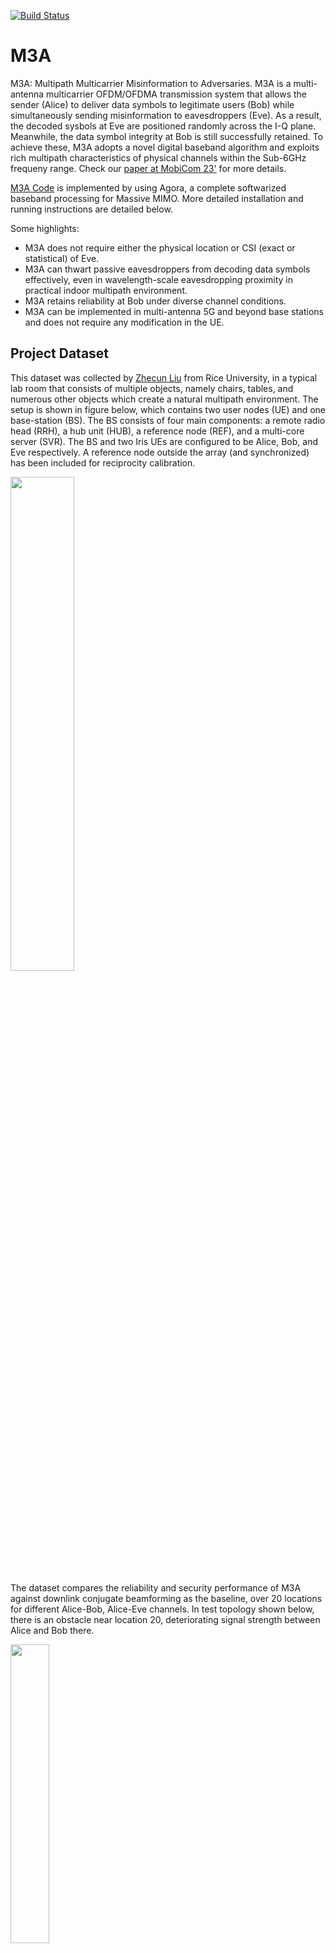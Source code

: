 [![Build Status](https://falcon.ecg.rice.edu:443/buildStatus/icon?job=github_public_agora%2Fdevelop)](https://falcon.ecg.rice.edu:443/job/github_public_agora/job/develop/)

# M3A
M3A: Multipath Multicarrier Misinformation to Adversaries.
M3A is a multi-antenna multicarrier OFDM/OFDMA transmission system that allows the sender (Alice) to deliver data symbols to legitimate users (Bob) while simultaneously sending misinformation to eavesdroppers (Eve). As a result, the decoded sysbols at Eve are positioned randomly across the I-Q plane. Meanwhile, the data symbol integrity at Bob is still successfully retained. To achieve these, M3A adopts a novel digital baseband algorithm and exploits rich multipath characteristics of physical channels within the Sub-6GHz frequeny range.
Check our [paper at MobiCom 23'](https://dl.acm.org/doi/10.1145/3570361.3613282) for more details.

[M3A Code](https://github.com/Agora-wireless/Agora/tree/subset-modulation_fftshift) is implemented by using Agora, a complete softwarized baseband processing for Massive MIMO.
More detailed installation and running instructions are detailed below.

Some highlights:
* M3A does not require either the physical location or CSI (exact or statistical) of Eve.
* M3A can thwart passive eavesdroppers from decoding data symbols effectively, even in wavelength-scale eavesdropping proximity in practical indoor multipath environment.
* M3A retains reliability at Bob under diverse channel conditions.
* M3A can be implemented in multi-antenna 5G and beyond base stations and does not require any modification in the UE.

## Project Dataset
This dataset was collected by [Zhecun Liu](mailto:zl83@rice.edu) from Rice University, in a typical lab room that consists of multiple objects, namely
chairs, tables, and numerous other objects which create a natural multipath environment. 
The setup is shown in figure below, which contains two user nodes (UE) and one base-station (BS). 
The BS consists of four main components: a remote radio head (RRH), a hub unit (HUB), a reference node (REF), and a multi-core server (SVR).
The BS and two Iris UEs are configured to be Alice, Bob, and Eve respectively. 
A reference node outside the array (and synchronized) has been included for reciprocity calibration.

<img src="https://github.com/Agora-wireless/Agora/blob/M3A/images/bs_2ue.png" width="45%"/>

The dataset compares the reliability and security performance of M3A against downlink conjugate beamforming as the baseline, over 20 locations for different Alice-Bob, Alice-Eve channels.
In test topology shown below, there is an obstacle near location 20, deteriorating signal strength between Alice and Bob there.

<img src="https://github.com/Agora-wireless/Agora/blob/M3A/images/test_topology.png" width="35%"/>

We use a fixed 16-QAM modulation during the experiments.
Alice adopts a TDD-based transmission protocol, as illustrated in Figure below.

<img src="https://github.com/Agora-wireless/Agora/blob/M3A/images/timeline.png" width="35%"/>

## Dataset Description
* Directory
`M3A-data/Data-reliabilityExp/XX/loc#` represents the collected PHY status per TDD frame using beamforming scheme XX when Bob is at location # (`XX` can be either `BF`, `FASM`, `M3A`, or `M3Alc` and `#` can be any integer from 1 to 20).
Here, we solely consider Alice and Bob to study the reliability at Bob, and we adopt Bob's BER as the performance metric.
At the end of log file within the directory, the BER is calculated based on 1,000 transmitted TDD frames.
At each location, we repeated such transmission consecutively five times to transmit 5,000 frames before moving to the next location.
We then switched to different beamforming strategies, after finishing all 20 locations.
* Directory
`M3A-data/Data-securityExp/security-M3A/LOG_FILES` contains collected PHY status per TDD frame when Eve is located at one of the 20 locations (while Bob is at location-8).
In addition to the BER, we further collected HDF5 files which contains fine-grained PHY statistics (e.g., the receive constellations) in `H5_FILES`.
The detailed instruction on how to analyze them using scripts are given in later section.
As a comparison, we repeated the experiment using BF; the data is stored in `M3A-data/Data-securityExp/security-M3A/`.
* Directory
`M3A-data/Data-wavelengthExp/dir/M3A/xlam` contains Eve's log file and .h5 file when Eve is of `x` unit of wavelengths distance away from Bob along direction `dir`.
There are six different directions in this measurement, and see below a 3D view of experimental setup with distances normalized with respect to carrier wavelength.

<img src="https://github.com/Agora-wireless/Agora/blob/M3A/images/3dView.png" width="35%"/>


## Contents
 * [Build M3A using Agora](#Build-M3A-using-Agora)
   * [Setting up the build environment](#setting-up-the-build-environment)
   * [Building and running with emulated RRU](#building-and-running-with-emulated-rru)
   * [Building and running with real RRU](#building-and-running-with-real-rru)
 * [Acknowledgment](#acknowledgment)
 * [Documentation](#documentation)
 * [Contact](#contact)
 
 
# Build M3A using Agora
Agora is a complete software realization of real-time MaMIMO baseband. Agora currently only builds and runs on Linux, and has been tested on Ubuntu 16.04, 18.04, and 20.04. 
  Agora requires CMake 2.8+ and works with both GNU and Intel compilers with C++17 support. 
## Setting up the build environment
  * Setup CI: run
    <pre>
    $ ./config_ci.sh
    </pre>
     * Note for developers: You must run this command before checking out your new feature branch. Do not use `_` in your branch name. Use `-` instead.  
    
  * See `scripts/ubuntu.sh` for required packages, including Linux packages, gtest, Armadillo, and SoapySDR, and the corresponding versions. Run `./scripts/ubuntu.sh` to install these packages.
  * Download and install Intel libraries:
     * Install Intel compiler and MKL, refer to [INTELLIB_README.md](INTELLIB_README.md).

     * Set required environment variables by sourcing `setvars.sh`. If oneAPI is installed in `/opt`,
     run `source /opt/intel/oneapi/setvars.sh`.   

     * Install [Intel FlexRAN's FEC SDK](https://software.intel.com/en-us/articles/flexran-lte-and-5g-nr-fec-software-development-kit-modules) for LDPC encoding and decoding:
        * **NOTE**: Compiling FlexRAN requires Intel compiler with version <= 19.0.4.
          Newer versions of Intel compiler can also work, but require a patch for resolving conflicts with FlexRAN.\
          Please [contact](#contact) the current Agora developers to get the patch.
        * Download Intel FlexRAN's FEC SDK to `/opt`.
        * Compile FlexRAN as follows:
        <pre>
        $ sudo chmod -R a+rwX FlexRAN-FEC-SDK-19-04/ # Allow all users read-write access 
        $ cd /opt/FlexRAN-FEC-SDK-19-04/sdk/ 
        $ sed -i '/add_compile_options("-Wall")/a \ \ add_compile_options("-ffreestanding")' cmake/intel-compile-options.cmake 
        $ ./create-makefiles-linux.sh 
        $ cd build-avx512-icc # or build-avx2-icc 
        $ make -j
        </pre>

    * Optional: DPDK
       * Refer to [DPDK_README.md](DPDK_README.md) for configuration and installation instructions.

## Building and running with emulated RRU
We provide a high performance [packet generator](simulator) to emulate the RRU. This generator allows Agora to run and be tested without actual RRU hardware.\
The following are steps to set up both Agora and the packet generator:

 * Build Agora. This step also builds the emulated RRU, a data generator that generates random input data files, an end-to-end test that checks correctness of end results for both uplink and downlink,\
 and several unit tests for testing either performance or correctness of individual functions.
    <pre>
    $ cd Agora
    $ mkdir build
    $ cd build
    $ cmake ..
    $ make -j
    </pre>

 * Run end-to-end test to check correctness (uplink, downlink and combined tests should all pass if everything is set up correctly).
    <pre>
    $ ./test/test_agora/test_agora.sh 10 out # Runs test for 10 iterations
    </pre>

#### Run Agora with emulated RRU traffic
   * **NOTE**: We recommend running Agora and the emulated RRU on two different machines.\
   If you are running them on the same machine, make sure Agora and the emulated RRU are using different set of cores,
     otherwise there will be performance slow down. 
     
   When running Agora and the emulated RRU on two different machines, the following steps use Linux networking stack for packet I/O.\
     Agora also supports using DPDK to bypass the kernel for packet I/O. 
     See [DPDK_README.md](DPDK_README.md) for instructions of running emulated RRU and Agora with DPDK. 
   
   * First, return to the base directory (`cd ..`), then run
   <pre>
   $ ./build/data_generator --conf_file data/tddconfig-sim-ul.json
   </pre>
     to generate data files.
   * In one terminal, run 
   <pre>
   $ ./build/agora --conf_file data/tddconfig-sim-ul.json
   </pre>
    to start Agora with uplink configuration.
   * In another terminal, run
   <pre>
   $ ./build/sender --num_threads=2 --core_offset=1 --frame_duration=5000 --enable_slow_start=1 --conf_file=data/tddconfig-sim-ul.json
   </pre>
   to start the emulated RRU with uplink configuration.
   * To test the real-time performance of Agora, see the [Running performance test](#running-performance-test) section below.

#### Run Agora with channel simulator and clients
   * First, return to the base directory (`cd ..`), then run
   <pre>
   $ ./build/data_generator --conf_file data/chsim.json
   </pre>
    to generate data files.
   * In one terminal, run
   <pre>
   $ ./build/user --conf_file data/chsim.json
   </pre>
     to start clients with
     combined uplink & downlink configuration.
   * In another terminal, run
   <pre>
   $ ./build/chsim --bs_threads 1 --ue_threads 1 --worker_threads 2 --core_offset 24 --conf_file data/chsim.json
   </pre>
   * In another terminal, run
   <pre>
   $ ./build/agora --conf_file data/chsim.json
   </pre>
   to start Agora with the combined configuration.
   * Note: make sure Agora and sender are using different set of cores, otherwise there will be performance slow down.

#### Run Agora with channel simulator, clients, and mac enabled
   * Compile the code with
   <pre>
   $ cmake .. -DENABLE_MAC=true
   </pre>
   * Uplink Testing (`--conf_file mac-ul-sim.json`)
   * Downlink Testing  (`--conf_file mac-dl-sim.json`)
   * Combined Testing  (`--conf_file mac-sim.json`)
     * Terminal 1:
     <pre>
       $./build/data_generator --conf_file data/mac-sim.json
     </pre>
       to generate data files.
     <pre>
       $./build/user --conf_file data/mac-sim.json
     </pre>
       to start users.
     * Terminal 2:
     <pre>
     $ ./build/chsim --bs_threads 1 --ue_threads 1 --worker_threads 2 --core_offset 28 --conf_file data/mac-sim.json
     </pre>
       to run the channel simulator
     * Terminal 3:
     <pre>
       $ ./build/macuser --enable_slow_start 1 --conf_file data/mac-sim.json
     </pre>
      to run to user mac app.  Specify `--data_file ""` to generate patterned data and `--conf_file` options as necessary.
     * Terminal 4:
     <pre>
     $ ./build/agora --conf_file data/mac-sim.json
     </pre>
      run agora before running macbs.  Run macuser -> agora -> macbs in quick succession. 
     * Terminal 5:
     <pre>
     $ ./build/macbs --enable_slow_start 1 --conf_file data/mac-sim.json
     </pre>
     to run to base station mac app. specify `--data_file ""` to generate patterned data and `--conf_file` options as necessary.
   * Note: make sure agora / user / chsim / macuser / macbs are using different set of cores, otherwise there will be performance slow down.

## Building and running with real RRU
M3A is evaluated using an indoor 64-antenna [Argos massive MIMO base station](https://www.yecl.org/argos/), also commercially available from [Skylark Wireless](https://skylarkwireless.com) and are used in the [POWER-RENEW PAWR testbed](https://powderwireless.net/).
The base-station contains four linear antennna arrays, we reserved the top array to perform our experiment (8 radios in total).
The BS and two Iris UEs are configured to be Alice, Bob, and Eve respectively. The hardware we used are illustrated below. 

<img src="https://github.com/Agora-wireless/Agora/blob/M3A/images/hw-zoomin.png" width="39%"/>

We recommend using one server for controlling the RRU and running Agora, and another server for controlling the UEs and running the UE code.
 
**Note:** Faros RRU and Iris UEs can be discovered using the [pyfaros](https://github.com/skylarkwireless/pyfaros) tool. You can use this tool to find the topology of the hardware connected to the server.

 * Rebuild the code on both servers for RRU side the UE side.
    * For Faros RRU and Iris UEs (M3A uses this option), pass `-DRADIO_TYPE=SOAPY_IRIS` to cmake. M3A uses this option, and passes `-DENABLE_HDF5=true` as well to enable HDF5 files collection.
    * For USRP-based RRU and UEs, pass `-DRADIO_TYPE=SOAPY_UHD` to cmake
    * M3A used uncoded transmission to explore the scrambling of constellations at Eve. To do so, in file `symbols.h`, set variable `static constexpr bool kDownlinkHardDemod` to true.
    * There are three different beamformers implemented in M3A. To toggle between them, go to file `dozf.cc` and change `static constexpr enum M3A_Version kM3A_Version`. To set number of antennnas that are off, change `static constexpr size_t N_OFF`.
    * Run `make -j` to recompile the code.
 * Run the UE code on the server connected to the Iris UEs
   * For Iris UEs, run the pyfaros tool in the `data` directory as follows:
     <pre>
     $ python3 -m pyfaros.discover --json-out
     </pre>
     This will output a file named `topology.json` with all the discoverable serial IDs included.
   * Modify `data/topology.json` by adding/removing serials of client Irises you'd like to include
     from your setup. In M3A experimnets we used two UEs (Bob and Eve), and the two json files we used are `topology-vulture.json` and `topology-vulture-listener.json` for Bob and Eve respectively.
   * For USRP-based RRU and UEs, modify the existing `data/topology.json` and enter the appropriate IDs.
   * Run `./build/data_generator --conf_file data/examples/dl-vulture.json` to generate required data files. **Note:** This step does not give Eve any information about sent bits, but merely letting us check if decoded bits at Eve are correct.
   * Run `./build/user --conf_file data/examples/dl-vulture.json`, in order to configure Bob. This is the file where we set carrier frequency, trasmit/receive gains, sample rate, mcs information and so forth.
   * Run `./build/user --conf_file data/examples/dl-vulture-listener.json`, in order to configure Eve. Notice that the only difference in Bob's vs Eve's json is that Eve had a different `frame_schedule: BGCLGGGPGDDDG`. 
  Consequnetly, Alice does single-user transmission while Eve overhears all the downlink signals.
 * Run Agora on the server connected to the Faros RRU
   * scp over the generated file `data/LDPC_orig_dl_data_512_ant1.bin` `data/LDPC_orig_dl_data_512_ant9.bin` `data/LDPC_rx_data_512_ant9.bin` and `data/orig_dl_data_512_ant1.bin`  from the client machine to the server's `data` directory. 
   * Run `make -j` to compile the code.
   * For Faros RRU, use the pyfaros tool the same as with the UEs to generate a new `data/topology.json`; modify `data/topology.json` by adding/removing serials of your RRU Irises, and the hub. M3A experiments are conducted using `dl-vulture.json`.
   * Run `./build/agora --conf_file data/examples/dl-vulture.json`

After this step, the two log files will be generated automatically, which contains physical layer statistics of the configured transmission frame-by-frame.

## HDF5 files analysis using MATLAB Scripts
In this section, we provide some examples for using MATLAB scripts to analyze and plot PHY data in HDF5 files.
  * Run function `inspect_single_frame(dataset_filename, inspect_frame, verbose)` in MATLAB command window; where the first argument is the name of h5 file to analyze, second argument the specific frame number, and verbose should be `true` to disply h5 file attributes
  * Below shows example output figures by running `inspect_single_frame("UeRxData-loc10.h5", 999, "false")`, including the receive constellation plot at Eve over two downlink transmissions, receive time-domain waveform, symbol detection error matrices, and the magnitude and phase of the effective CSIR.
<img src="https://github.com/Agora-wireless/Agora/blob/M3A/images/sampleMatlab.png" width="89%"/>


## Acknowledgment
This work was supported by Cisco, Intel, NSF grants CNS-2148132, CNS-2211618, CNS-1955075, and DOD: Army Research Laboratory grant W911NF-19-2-0269.

## Documentation
Our dataset has been released and can be found at the [RENEW Wireless Wiki](https://wiki.renew-wireless.org/)
## Contact
Corresponding author: Zhecun Liu (zl83@rice.edu)
